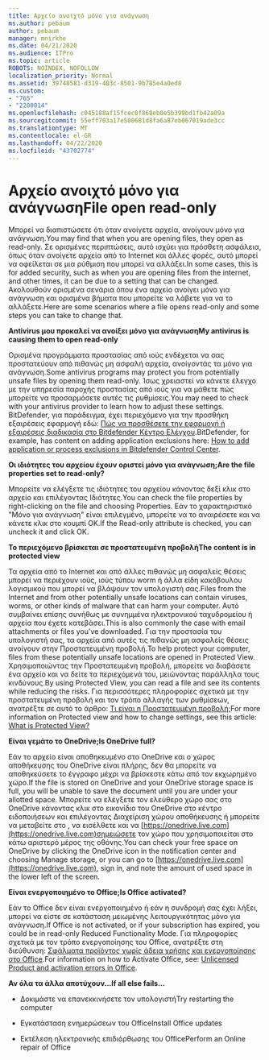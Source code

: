 ```yaml
---
title: Αρχείο ανοιχτό μόνο για ανάγνωση
ms.author: pebaum
author: pebaum
manager: mnirkhe
ms.date: 04/21/2020
ms.audience: ITPro
ms.topic: article
ROBOTS: NOINDEX, NOFOLLOW
localization_priority: Normal
ms.assetid: 39748581-d319-403c-8501-9b785e4a0ed8
ms.custom:
- "765"
- "2200014"
ms.openlocfilehash: c045188af15fcec0f868eb0e5b399bd1fb42a09a
ms.sourcegitcommit: 55eff703a17e500681d8fa6a87eb067019ade3cc
ms.translationtype: MT
ms.contentlocale: el-GR
ms.lasthandoff: 04/22/2020
ms.locfileid: "43702774"
---
```

# <a name="file-open-read-only"></a><span data-ttu-id="6530a-102">Αρχείο ανοιχτό μόνο για ανάγνωση</span><span class="sxs-lookup"><span data-stu-id="6530a-102">File open read-only</span></span>

<span data-ttu-id="6530a-103">Μπορεί να διαπιστώσετε ότι όταν ανοίγετε αρχεία, ανοίγουν μόνο για ανάγνωση.</span><span class="sxs-lookup"><span data-stu-id="6530a-103">You may find that when you are opening files, they open as read-only.</span></span> <span data-ttu-id="6530a-104">Σε ορισμένες περιπτώσεις, αυτό ισχύει για πρόσθετη ασφάλεια, όπως όταν ανοίγετε αρχεία από το Internet και άλλες φορές, αυτό μπορεί να οφείλεται σε μια ρύθμιση που μπορεί να αλλάξει.</span><span class="sxs-lookup"><span data-stu-id="6530a-104">In some cases, this is for added security, such as when you are opening files from the internet, and other times, it can be due to a setting that can be changed.</span></span> <span data-ttu-id="6530a-105">Ακολουθούν ορισμένα σενάρια όπου ένα αρχείο ανοίγει μόνο για ανάγνωση και ορισμένα βήματα που μπορείτε να λάβετε για να το αλλάξετε.</span><span class="sxs-lookup"><span data-stu-id="6530a-105">Here are some scenarios where a file opens read-only and some steps you can take to change that.</span></span>
  
 <span data-ttu-id="6530a-106">**Antivirus μου προκαλεί να ανοίξει μόνο για ανάγνωση**</span><span class="sxs-lookup"><span data-stu-id="6530a-106">**My antivirus is causing them to open read-only**</span></span>
  
<span data-ttu-id="6530a-107">Ορισμένα προγράμματα προστασίας από ιούς ενδέχεται να σας προστατεύουν από πιθανώς μη ασφαλή αρχεία, ανοίγοντάς τα μόνο για ανάγνωση.</span><span class="sxs-lookup"><span data-stu-id="6530a-107">Some antivirus programs may protect you from potentially unsafe files by opening them read-only.</span></span> <span data-ttu-id="6530a-108">Ίσως χρειαστεί να κάνετε έλεγχο με την υπηρεσία παροχής προστασίας από ιούς για να μάθετε πώς μπορείτε να προσαρμόσετε αυτές τις ρυθμίσεις.</span><span class="sxs-lookup"><span data-stu-id="6530a-108">You may need to check with your antivirus provider to learn how to adjust these settings.</span></span> <span data-ttu-id="6530a-109">BitDefender, για παράδειγμα, έχει περιεχόμενο για την προσθήκη εξαιρέσεις εφαρμογή εδώ: [Πώς να προσθέσετε την εφαρμογή ή εξαιρέσεις διαδικασία στο Bitdefender Κέντρο Ελέγχου](https://aka.ms/AA6098i).</span><span class="sxs-lookup"><span data-stu-id="6530a-109">BitDefender, for example, has content on adding application exclusions here: [How to add application or process exclusions in Bitdefender Control Center](https://aka.ms/AA6098i).</span></span>
  
 <span data-ttu-id="6530a-110">**Οι ιδιότητες του αρχείου έχουν οριστεί μόνο για ανάγνωση;**</span><span class="sxs-lookup"><span data-stu-id="6530a-110">**Are the file properties set to read-only?**</span></span>
  
<span data-ttu-id="6530a-111">Μπορείτε να ελέγξετε τις ιδιότητες του αρχείου κάνοντας δεξί κλικ στο αρχείο και επιλέγοντας Ιδιότητες.</span><span class="sxs-lookup"><span data-stu-id="6530a-111">You can check the file properties by right-clicking on the file and choosing Properties.</span></span> <span data-ttu-id="6530a-112">Εάν το χαρακτηριστικό "Μόνο για ανάγνωση" είναι επιλεγμένο, μπορείτε να το αναιρέσετε και να κάνετε κλικ στο κουμπί OK.</span><span class="sxs-lookup"><span data-stu-id="6530a-112">If the Read-only attribute is checked, you can uncheck it and click OK.</span></span>
  
 <span data-ttu-id="6530a-113">**Το περιεχόμενο βρίσκεται σε προστατευμένη προβολή**</span><span class="sxs-lookup"><span data-stu-id="6530a-113">**The content is in protected view**</span></span>
  
<span data-ttu-id="6530a-114">Τα αρχεία από το Internet και από άλλες πιθανώς μη ασφαλείς θέσεις μπορεί να περιέχουν ιούς, ιούς τύπου worm ή άλλα είδη κακόβουλου λογισμικού που μπορεί να βλάψουν τον υπολογιστή σας.</span><span class="sxs-lookup"><span data-stu-id="6530a-114">Files from the Internet and from other potentially unsafe locations can contain viruses, worms, or other kinds of malware that can harm your computer.</span></span> <span data-ttu-id="6530a-115">Αυτό συμβαίνει επίσης συνήθως με συνημμένα ηλεκτρονικού ταχυδρομείου ή αρχεία που έχετε κατεβάσει.</span><span class="sxs-lookup"><span data-stu-id="6530a-115">This is also commonly the case with email attachments or files you've downloaded.</span></span> <span data-ttu-id="6530a-116">Για την προστασία του υπολογιστή σας, τα αρχεία από αυτές τις πιθανώς μη ασφαλείς θέσεις ανοίγουν στην Προστατευμένη προβολή.</span><span class="sxs-lookup"><span data-stu-id="6530a-116">To help protect your computer, files from these potentially unsafe locations are opened in Protected View.</span></span> <span data-ttu-id="6530a-117">Χρησιμοποιώντας την Προστατευμένη προβολή, μπορείτε να διαβάσετε ένα αρχείο και να δείτε τα περιεχόμενά του, μειώνοντας παράλληλα τους κινδύνους.</span><span class="sxs-lookup"><span data-stu-id="6530a-117">By using Protected View, you can read a file and see its contents while reducing the risks.</span></span> <span data-ttu-id="6530a-118">Για περισσότερες πληροφορίες σχετικά με την προστατευμένη προβολή και τον τρόπο αλλαγής των ρυθμίσεων, ανατρέξτε σε αυτό το άρθρο: [Τι είναι η Προστατευμένη προβολή;](https://support.office.com/article/d6f09ac7-e6b9-4495-8e43-2bbcdbcb6653)</span><span class="sxs-lookup"><span data-stu-id="6530a-118">For more information on Protected view and how to change settings, see this article: [What is Protected View?](https://support.office.com/article/d6f09ac7-e6b9-4495-8e43-2bbcdbcb6653)</span></span>
  
 <span data-ttu-id="6530a-119">**Είναι γεμάτο το OneDrive;**</span><span class="sxs-lookup"><span data-stu-id="6530a-119">**Is OneDrive full?**</span></span>
  
<span data-ttu-id="6530a-120">Εάν το αρχείο είναι αποθηκευμένο στο OneDrive και ο χώρος αποθήκευσης του OneDrive είναι πλήρης, δεν θα μπορείτε να αποθηκεύσετε το έγγραφο μέχρι να βρίσκεστε κάτω από τον εκχωρημένο χώρο.</span><span class="sxs-lookup"><span data-stu-id="6530a-120">If the file is stored on OneDrive and your OneDrive storage space is full, you will be unable to save the document until you are under your allotted space.</span></span> <span data-ttu-id="6530a-121">Μπορείτε να ελέγξετε τον ελεύθερο χώρο σας στο OneDrive κάνοντας κλικ στο εικονίδιο του OneDrive στο κέντρο ειδοποιήσεων και επιλέγοντας Διαχείριση χώρου αποθήκευσης ή μπορείτε να μεταβείτε στο , να εισέλθετε και να [https://onedrive.live.com](https://onedrive.live.com)σημειώσετε τον χώρο που χρησιμοποιείται στο κάτω αριστερό μέρος της οθόνης.</span><span class="sxs-lookup"><span data-stu-id="6530a-121">You can check your free space on OneDrive by clicking the OneDrive icon in the notification center and choosing Manage storage, or you can go to [https://onedrive.live.com](https://onedrive.live.com), sign in, and note the amount of used space in the lower left of the screen.</span></span>
  
 <span data-ttu-id="6530a-122">**Είναι ενεργοποιημένο το Office;**</span><span class="sxs-lookup"><span data-stu-id="6530a-122">**Is Office activated?**</span></span>
  
<span data-ttu-id="6530a-123">Εάν το Office δεν είναι ενεργοποιημένο ή εάν η συνδρομή σας έχει λήξει, μπορεί να είστε σε κατάσταση μειωμένης λειτουργικότητας μόνο για ανάγνωση.</span><span class="sxs-lookup"><span data-stu-id="6530a-123">If Office is not activated, or if your subscription has expired, you could be in read-only Reduced Functionality Mode.</span></span> <span data-ttu-id="6530a-124">Για πληροφορίες σχετικά με τον τρόπο ενεργοποίησης του Office, ανατρέξτε στη διεύθυνση: [Σφάλματα προϊόντος χωρίς άδεια χρήσης και ενεργοποίησης στο Office](https://support.office.com/article/0d23d3c0-c19c-4b2f-9845-5344fedc4380).</span><span class="sxs-lookup"><span data-stu-id="6530a-124">For information on how to Activate Office, see: [Unlicensed Product and activation errors in Office](https://support.office.com/article/0d23d3c0-c19c-4b2f-9845-5344fedc4380).</span></span>
  
 <span data-ttu-id="6530a-125">**Αν όλα τα άλλα αποτύχουν...**</span><span class="sxs-lookup"><span data-stu-id="6530a-125">**If all else fails...**</span></span>
  
- <span data-ttu-id="6530a-126">Δοκιμάστε να επανεκκινήσετε τον υπολογιστή</span><span class="sxs-lookup"><span data-stu-id="6530a-126">Try restarting the computer</span></span>
    
- <span data-ttu-id="6530a-127">Εγκατάσταση ενημερώσεων του Office</span><span class="sxs-lookup"><span data-stu-id="6530a-127">Install Office updates</span></span>
    
- <span data-ttu-id="6530a-128">Εκτέλεση ηλεκτρονικής επιδιόρθωσης του Office</span><span class="sxs-lookup"><span data-stu-id="6530a-128">Perform an Online repair of Office</span></span>
    


